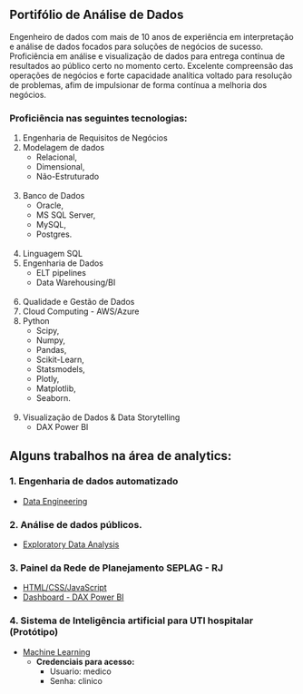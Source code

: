## Portifólio de Análise de Dados
Engenheiro de dados com mais de 10 anos de experiência em interpretação e análise de dados focados para soluções de negócios de sucesso. Proficiência em análise e visualização de dados para entrega contínua de resultados ao público certo no momento certo. Excelente compreensão das operações de negócios e forte capacidade analítica voltado para resolução de problemas, afim de impulsionar de forma contínua a melhoria dos negócios.

### Proficiência nas seguintes tecnologias:
1. Engenharia de Requisitos de Negócios
2. Modelagem de dados 
    - Relacional, 
    - Dimensional,
    - Não-Estruturado
   <br/><br/>
3. Banco de Dados
    - Oracle, 
    - MS SQL Server, 
    - MySQL,
    - Postgres.
    <br/><br/>
4. Linguagem SQL
5. Engenharia de Dados 
    - ELT pipelines
    - Data Warehousing/BI
    <br/><br/>
6. Qualidade e Gestão de Dados
7. Cloud Computing - AWS/Azure
8. Python
    - Scipy, 
    - Numpy, 
    - Pandas, 
    - Scikit-Learn, 
    - Statsmodels, 
    - Plotly, 
    - Matplotlib,
    - Seaborn.
     <br/><br/>     
10. Visualização de Dados & Data Storytelling 
    - DAX Power BI
    
## Alguns trabalhos na área de analytics:

### 1. Engenharia de dados automatizado
- [Data Engineering](https://github.com/jayronsoares/automated_data_engineering)

### 2. Análise de dados públicos.
- [Exploratory Data Analysis](https://github.com/jayronsoares/dados_publicos/tree/main)

### 3. Painel da Rede de Planejamento SEPLAG - RJ
- [HTML/CSS/JavaScript](www.rededeplanejamento.com.br)
- [Dashboard - DAX Power BI](https://app.powerbi.com/view?r=eyJrIjoiNGFiMDYwOTYtMGZmMS00MDIyLWEyOWUtZGIxN2M3ZDZlZDZkIiwidCI6ImRjYzllZTExLWQ1MTgtNDNmMS04YjNkLTEzYWE0NzBlMWNlZCJ9&pageName=ReportSection)
  
### 4. Sistema de Inteligência artificial para UTI hospitalar (Protótipo)
- [Machine Learning](https://icu.gayaanalytics.com)
  - **Credenciais para acesso:**
    - Usuario: medico
    - Senha: clinico
